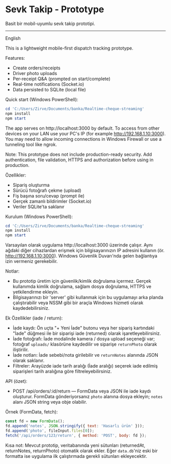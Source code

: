 # Sevk Takip - Prototype

Basit bir mobil-uyumlu sevk takip prototipi.

---

English

This is a lightweight mobile-first dispatch tracking prototype.

Features:
- Create orders/receipts
- Driver photo uploads
- Per-receipt Q&A (prompted on start/complete)
- Real-time notifications (Socket.io)
- Data persisted to SQLite (local file)

Quick start (Windows PowerShell):

```powershell
cd 'C:/Users/Zirve/Documents/banka/Realtime-cheque-streaming'
npm install
npm start
```

The app serves on http://localhost:3000 by default. To access from other devices on your LAN use your PC's IP (for example http://192.168.1.10:3000). You may need to allow incoming connections in Windows Firewall or use a tunneling tool like ngrok.

Note: This prototype does not include production-ready security. Add authentication, file validation, HTTPS and authorization before using in production.


Özellikler:
- Sipariş oluşturma
- Sürücü fotoğrafı çekme (upload)
- Fiș başına soru/cevap (prompt ile)
- Gerçek zamanlı bildirimler (Socket.io)
- Veriler SQLite'ta saklanır

Kurulum (Windows PowerShell):

```powershell
cd 'C:/Users/Zirve/Documents/banka/Realtime-cheque-streaming'
npm install
npm start
```

Varsayılan olarak uygulama http://localhost:3000 üzerinde çalışır. Aynı ağdaki diğer cihazlardan erişmek için bilgisayarınızın IP adresini kullanın (ör. http://192.168.1.10:3000). Windows Güvenlik Duvarı'nda gelen bağlantıya izin vermeniz gerekebilir.

Notlar:
- Bu prototip üretim için güvenlik/kimlik doğrulama içermez. Gerçek kullanımda kimlik doğrulama, sağlam dosya doğrulama, HTTPS ve yetkilendirme ekleyin.
- Bilgisayarınızı bir 'server' gibi kullanmak için bu uygulamayı arka planda çalıştırabilir veya NSSM gibi bir araçla Windows hizmeti olarak kaydedebilirsiniz.

Ek Özellikler (iade / return):

- İade kaydı: Ön uçta "+ Yeni İade" butonu veya her sipariş kartındaki "İade" düğmesi ile bir siparişi iade (returned) olarak işaretleyebilirsiniz.
- İade fotoğrafı: İade modalinde kamera / dosya upload seçeneği var; fotoğraf `uploads/` klasörüne kaydedilir ve siparişe `returnPhoto` olarak iliştirilir.
- İade notları: İade sebebi/nota girilebilir ve `returnNotes` alanında JSON olarak saklanır.
- Filtreler: Arayüzde iade tarih aralığı (İade aralığı) seçerek iade edilmiş siparişleri tarih aralığına göre filtreleyebilirsiniz.

API (özet):
- POST /api/orders/:id/return  — FormData veya JSON ile iade kaydı oluşturur. FormData gönderiyorsanız `photo` alanına dosya ekleyin; `notes` alanı JSON string veya obje olabilir.

Örnek (FormData, fetch):
```js
const fd = new FormData();
fd.append('notes', JSON.stringify({ text: 'Hasarlı ürün' }));
fd.append('photo', fileInput.files[0]);
fetch('/api/orders/123/return', { method: 'POST', body: fd });
```

Kısa not: Mevcut prototip, veritabanında yeni sütunları (returnedAt, returnNotes, returnPhoto) otomatik olarak ekler. Eğer `data.db`'niz eski bir formatta ise uygulama ilk çalıştırmada gerekli sütunları ekleyecektir.
